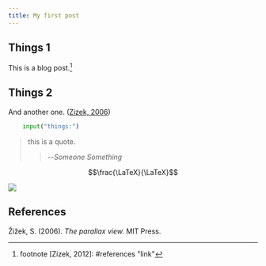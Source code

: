 ```yaml
---
title: My first post
---
```


<!-- # Contents -->
<!-- - [Contents](#contents) -->
  <!-- - [Things 1](#things-1) -->
  <!-- - [Things 2](#things-2) -->
  <!-- - [References](#references) -->

## Things 1

This is a blog post.[^1]
## Things 2

And another one. ([Zizek, 2006](#1))

``` python
    input("things:")
```

> this is a quote.  
> >  --*Someone Something*

$$\frac{\LaTeX}{\LaTeX}$$

![](./../assets/Pasted%20image%2020201126153140.png)


## References

<a name="1">Žižek, S. (2006)</a>. *The parallax view.* MIT Press.


[^1]: footnote
[Zizek, 2012]: #references "link"